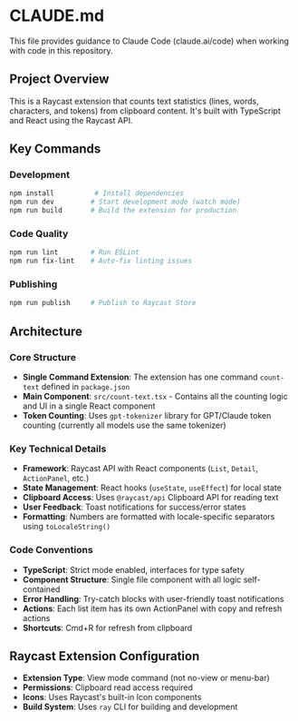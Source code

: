 # CLAUDE.md

This file provides guidance to Claude Code (claude.ai/code) when working with code in this repository.

## Project Overview

This is a Raycast extension that counts text statistics (lines, words, characters, and tokens) from clipboard content. It's built with TypeScript and React using the Raycast API.

## Key Commands

### Development
```bash
npm install          # Install dependencies
npm run dev         # Start development mode (watch mode)
npm run build       # Build the extension for production
```

### Code Quality
```bash
npm run lint        # Run ESLint
npm run fix-lint    # Auto-fix linting issues  
```

### Publishing
```bash
npm run publish     # Publish to Raycast Store
```

## Architecture

### Core Structure
- **Single Command Extension**: The extension has one command `count-text` defined in `package.json`
- **Main Component**: `src/count-text.tsx` - Contains all the counting logic and UI in a single React component
- **Token Counting**: Uses `gpt-tokenizer` library for GPT/Claude token counting (currently all models use the same tokenizer)

### Key Technical Details
- **Framework**: Raycast API with React components (`List`, `Detail`, `ActionPanel`, etc.)
- **State Management**: React hooks (`useState`, `useEffect`) for local state
- **Clipboard Access**: Uses `@raycast/api` Clipboard API for reading text
- **User Feedback**: Toast notifications for success/error states
- **Formatting**: Numbers are formatted with locale-specific separators using `toLocaleString()`

### Code Conventions
- **TypeScript**: Strict mode enabled, interfaces for type safety
- **Component Structure**: Single file component with all logic self-contained
- **Error Handling**: Try-catch blocks with user-friendly toast notifications
- **Actions**: Each list item has its own ActionPanel with copy and refresh actions
- **Shortcuts**: Cmd+R for refresh from clipboard

## Raycast Extension Configuration
- **Extension Type**: View mode command (not no-view or menu-bar)
- **Permissions**: Clipboard read access required
- **Icons**: Uses Raycast's built-in Icon components
- **Build System**: Uses `ray` CLI for building and development